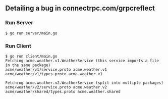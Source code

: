 ## Detailing a bug in connectrpc.com/grpcreflect

### Run Server

```
$ go run server/main.go
```

### Run Client
```
$ go run client/main.go
Fetching acme.weather.v1.WeatherService (this service imports a file in the same package)
acme/weather/v1/service.proto acme.weather.v1
acme/weather/v1/types.proto acme.weather.v1

Fetching acme.weather.v2.WeatherService (split into multiple packages)
acme/weather/v2/service.proto acme.weather.v2
acme/weather/shared/types.proto acme.weather.shared
```
